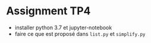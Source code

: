 # Assignment TP4

- installer python 3.7 et jupyter-notebook
- faire ce que est proposé dans `list.py` et `simplify.py`
